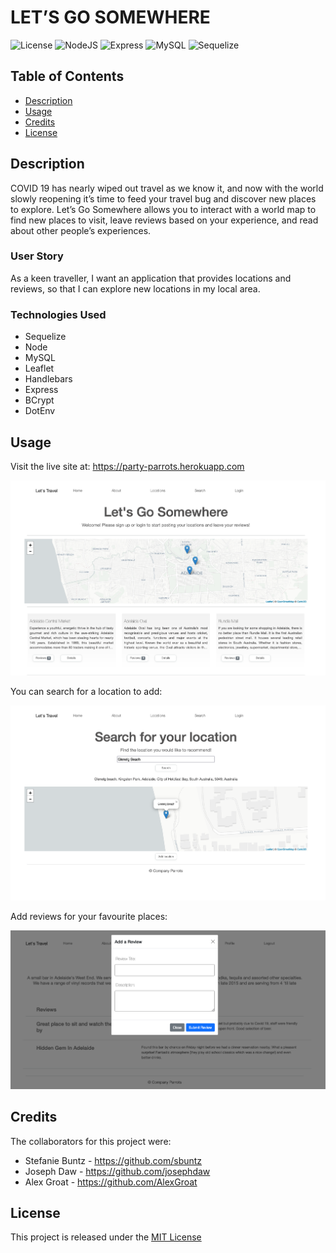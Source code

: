 # LET’S GO SOMEWHERE
![License](https://img.shields.io/badge/License-MIT-yellow.svg)
![NodeJS](https://img.shields.io/badge/node.js-6DA55F.svg?&logo=node.js&logoColor=white)
![Express](https://img.shields.io/badge/express-000000?&logo=express&logoColor=white)
![MySQL](https://img.shields.io/badge/mysql-4479A1.svg?&logo=mysql&logoColor=white)
![Sequelize](https://img.shields.io/badge/sequelize-52B0E7.svg?&logo=sequelize&logoColor=white)

## Table of Contents
- [Description](#description)
- [Usage](#usage)
- [Credits](#credits)
- [License](#license)


## Description
COVID 19 has nearly wiped out travel as we know it, and now with the world slowly reopening it’s time to feed your travel bug and discover new places to explore. Let’s Go Somewhere allows you to interact with a world map to find new places to visit, leave reviews based on your experience, and read about other people’s experiences.

### User Story
As a keen traveller, I want an application that provides locations and reviews, so that I can explore new locations in my local area.

### Technologies Used
- Sequelize 
- Node
- MySQL
- Leaflet
- Handlebars
- Express
- BCrypt
- DotEnv

## Usage
Visit the live site at: https://party-parrots.herokuapp.com

![home page screenshot](public/images/home.png)

You can search for a location to add:

![search page screenshot](public/images/search.png)

Add reviews for your favourite places:

![add a review screenshot](public/images/review.png)

## Credits
The collaborators for this project were: 
- Stefanie Buntz - https://github.com/sbuntz 
- Joseph Daw - https://github.com/josephdaw
- Alex Groat - https://github.com/AlexGroat

## License
This project is released under the [MIT License](LICENSE)